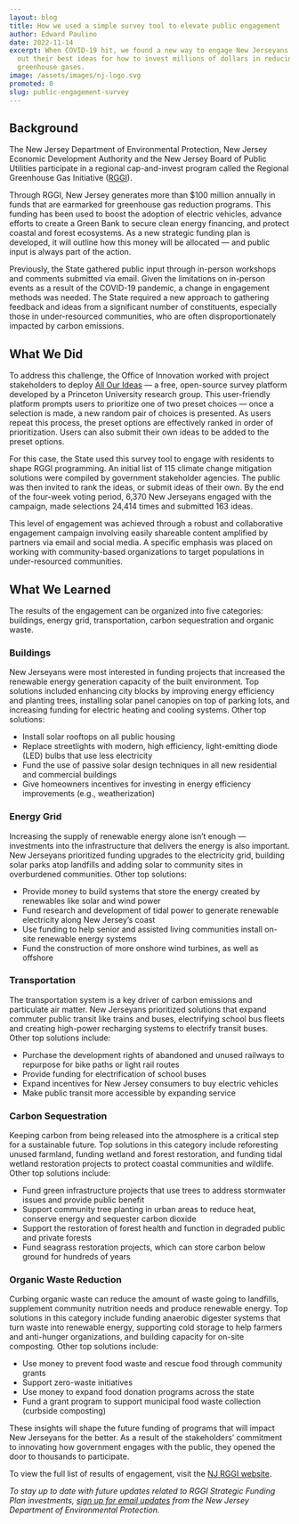 ```yaml
---
layout: blog
title: How we used a simple survey tool to elevate public engagement
author: Edward Paulino
date: 2022-11-14
excerpt: When COVID-19 hit, we found a new way to engage New Jerseyans and bring
  out their best ideas for how to invest millions of dollars in reducing
  greenhouse gases.
image: /assets/images/nj-logo.svg
promoted: 0
slug: public-engagement-survey
---
```



## Background

The New Jersey Department of Environmental Protection, New Jersey Economic Development Authority and the New Jersey Board of Public Utilities participate in a regional cap-and-invest program called the Regional Greenhouse Gas Initiative ([RGGI](https://www.rggi.org/)).

Through RGGI, New Jersey generates more than $100 million annually in funds that are earmarked for greenhouse gas reduction programs. This funding has been used to boost the adoption of electric vehicles, advance efforts to create a Green Bank to secure clean energy financing, and protect coastal and forest ecosystems. As a new strategic funding plan is developed, it will outline how this money will be allocated — and public input is always part of the action.

Previously, the State gathered public input through in-person workshops and comments submitted via email. Given the limitations on in-person events as a result of the COVID-19 pandemic, a change in engagement methods was needed. The State required a new approach to gathering feedback and ideas from a significant number of constituents, especially those in under-resourced communities, who are often disproportionately impacted by carbon emissions.

## What We Did

To address this challenge, the Office of Innovation worked with project stakeholders to deploy [All Our Ideas](https://www.allourideas.org/) — a free, open-source survey platform developed by a Princeton University research group. This user-friendly platform prompts users to prioritize one of two preset choices — once a selection is made, a new random pair of choices is presented. As users repeat this process, the preset options are effectively ranked in order of prioritization. Users can also submit their own ideas to be added to the preset options.

For this case, the State used this survey tool to engage with residents to shape RGGI programming. An initial list of 115 climate change mitigation solutions were compiled by government stakeholder agencies. The public was then invited to rank the ideas, or submit ideas of their own. By the end of the four-week voting period, 6,370 New Jerseyans engaged with the campaign, made selections 24,414 times and submitted 163 ideas.

This level of engagement was achieved through a robust and collaborative engagement campaign involving easily shareable content amplified by partners via email and social media. A specific emphasis was placed on working with community-based organizations to target populations in under-resourced communities.

## What We Learned

The results of the engagement can be organized into five categories: buildings, energy grid, transportation, carbon sequestration and organic waste.

### Buildings

New Jerseyans were most interested in funding projects that increased the renewable energy generation capacity of the built environment. Top solutions included enhancing city blocks by improving energy efficiency and planting trees, installing solar panel canopies on top of parking lots, and increasing funding for electric heating and cooling systems. Other top solutions:

* Install solar rooftops on all public housing
* Replace streetlights with modern, high efficiency, light-emitting diode (LED) bulbs that use less electricity
* Fund the use of passive solar design techniques in all new residential and commercial buildings
* Give homeowners incentives for investing in energy efficiency improvements (e.g., weatherization)

### Energy Grid

Increasing the supply of renewable energy alone isn’t enough — investments into the infrastructure that delivers the energy is also important. New Jerseyans prioritized funding upgrades to the electricity grid, building solar parks atop landfills and adding solar to community sites in overburdened communities. Other top solutions:

* Provide money to build systems that store the energy created by renewables like solar and wind power
* Fund research and development of tidal power to generate renewable electricity along New Jersey’s coast
* Use funding to help senior and assisted living communities install on-site renewable energy systems
* Fund the construction of more onshore wind turbines, as well as offshore

### Transportation

The transportation system is a key driver of carbon emissions and particulate air matter. New Jerseyans prioritized solutions that expand commuter public transit like trains and buses, electrifying school bus fleets and creating high-power recharging systems to electrify transit buses. Other top solutions include:

* Purchase the development rights of abandoned and unused railways to repurpose for bike paths or light rail routes
* Provide funding for electrification of school buses
* Expand incentives for New Jersey consumers to buy electric vehicles
* Make public transit more accessible by expanding service

### Carbon Sequestration

Keeping carbon from being released into the atmosphere is a critical step for a sustainable future. Top solutions in this category include reforesting unused farmland, funding wetland and forest restoration, and funding tidal wetland restoration projects to protect coastal communities and wildlife. Other top solutions include:

* Fund green infrastructure projects that use trees to address stormwater issues and provide public benefit
* Support community tree planting in urban areas to reduce heat, conserve energy and sequester carbon dioxide
* Support the restoration of forest health and function in degraded public and private forests
* Fund seagrass restoration projects, which can store carbon below ground for hundreds of years

### Organic Waste Reduction

Curbing organic waste can reduce the amount of waste going to landfills, supplement community nutrition needs and produce renewable energy. Top solutions in this category include funding anaerobic digester systems that turn waste into renewable energy, supporting cold storage to help farmers and anti-hunger organizations, and building capacity for on-site composting. Other top solutions include:

* Use money to prevent food waste and rescue food through community grants
* Support zero-waste initiatives
* Use money to expand food donation programs across the state
* Fund a grant program to support municipal food waste collection (curbside composting)

These insights will shape the future funding of programs that will impact New Jerseyans for the better. As a result of the stakeholders’ commitment to innovating how government engages with the public, they opened the door to thousands to participate.

To view the full list of results of engagement, visit the [NJ RGGI website](https://www.nj.gov/rggi/docs/rggi-aoi-results.pdf).

*To stay up to date with future updates related to RGGI Strategic Funding Plan investments, [sign up for email updates](https://www.nj.gov/rggi/index.html#signup) from the New Jersey Department of Environmental Protection.*
